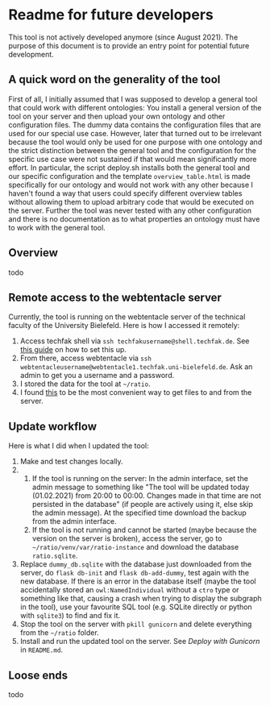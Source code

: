 Readme for future developers
======
This tool is not actively developed anymore (since August 2021). The purpose of this document is to provide an entry point for potential future development.

A quick word on the generality of the tool
-------
First of all, I initially assumed that I was supposed to develop a general tool that could work with different ontologies: You install a general version of the tool on your server
and then upload your own ontology and other configuration files. The dummy data contains the configuration files that are used for our special use case.
However, later that turned out to be irrelevant because the tool would only be used for one purpose with one ontology and the strict distinction between the general tool and the
configuration for the specific use case were not sustained if that would mean significantly more effort.
In particular, the script deploy.sh installs both the general tool and our specific configuration and the template `overview_table.html` is made specifically for our ontology and would not work
with any other because I haven't found a way that users could specify different overview tables without allowing them to upload arbitrary code that would be executed on the server.
Further the tool was never tested with any other configuration and there is no documentation as to what properties an ontology must have to work with the general tool.

Overview
------
todo

Remote access to the webtentacle server
------
Currently, the tool is running on the webtentacle server of the technical faculty of the University Bielefeld. Here is how I accessed it remotely:
1. Access techfak shell via `ssh techfakusername@shell.techfak.de`. See [this guide](https://techfak.net/dienste/remote/shell) on how to set this up.
2. From there, access webtentacle via `ssh webtentacleusername@webtentacle1.techfak.uni-bielefeld.de`. Ask an admin to get you a username and a password.
3. I stored the data for the tool at `~/ratio`.
4. I found [this](https://bashupload.com/) to be the most convenient way to get files to and from the server.

Update workflow
------
Here is what I did when I updated the tool:

1. Make and test changes locally.
2. 1. If the tool is running on the server: In the admin interface, set the admin message to something like
   "The tool will be updated today (01.02.2021) from 20:00 to 00:00. Changes made in that time are not persisted in the database" (if people are actively using it, else skip the admin message). 
   At the specified time download the backup from the admin interface.
   2. If the tool is not running and cannot be started (maybe because the version on the server is broken), access the server, go to `~/ratio/venv/var/ratio-instance` 
      and download the database `ratio.sqlite`.
3. Replace `dummy_db.sqlite` with the database just downloaded from the server, do `flask db-init` and `flask db-add-dummy`, test again with the new database.
   If there is an error in the database itself (maybe the tool accidentally stored an `owl:NamedIndividual` without a `ctro` type or something like that, 
   causing a crash when trying to display the subgraph in the tool), use your favourite SQL tool (e.g. SQLite directly or python with `sqlite3`) to find and fix it.
4. Stop the tool on the server with `pkill gunicorn` and delete everything from the `~/ratio` folder.
5. Install and run the updated tool on the server. See _Deploy with Gunicorn_ in `README.md`.

Loose ends
-------
todo